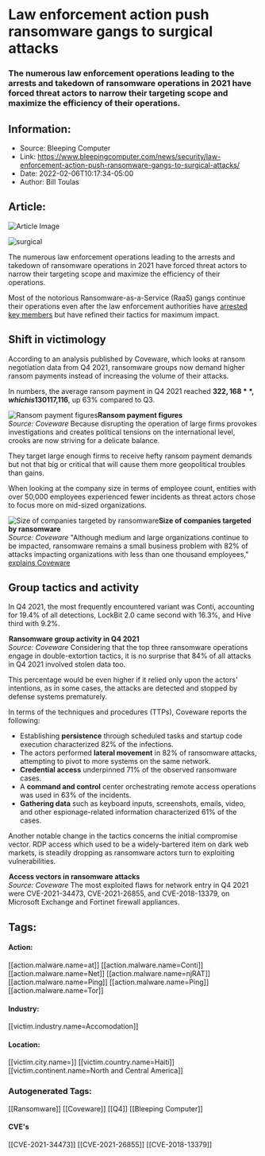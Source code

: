 # Law enforcement action push ransomware gangs to surgical attacks
### The numerous law enforcement operations leading to the arrests and takedown of ransomware operations in 2021 have forced threat actors to narrow their targeting scope and maximize the efficiency of their operations.

## Information:
+ Source: Bleeping Computer
+ Link: https://www.bleepingcomputer.com/news/security/law-enforcement-action-push-ransomware-gangs-to-surgical-attacks/
+ Date: 2022-02-06T10:17:34-05:00
+ Author: Bill Toulas


## Article:
![Article Image](https://www.bleepstatic.com/content/hl-images/2022/01/12/ransomware.jpg)

![surgical](https://www.bleepstatic.com/content/hl-images/2022/01/12/ransomware.jpg?rand=1762358919)


The numerous law enforcement operations leading to the arrests and takedown of ransomware operations in 2021 have forced threat actors to narrow their targeting scope and maximize the efficiency of their operations.


Most of the notorious Ransomware-as-a-Service (RaaS) gangs continue their operations even after the law enforcement authorities have [arrested key members](https://www.bleepingcomputer.com/news/security/the-week-in-ransomware-october-29th-2021-making-arrests/) but have refined their tactics for maximum impact.


Shift in victimology
--------------------


According to an analysis published by Coveware, which looks at ransom negotiation data from Q4 2021, ransomware groups now demand higher ransom payments instead of increasing the volume of their attacks.


In numbers, the average ransom payment in Q4 2021 reached **$322,168**, which is 130% higher compared to the previous quarter. The median ransom payment amount was **$117,116**, up 63% compared to Q3.



![Ransom payment figures](https://www.bleepstatic.com/images/news/u/1220909/Diagrams/payment(1).png)**Ransom payment figures**  
*Source: Coveware*
Because disrupting the operation of large firms provokes investigations and creates political tensions on the international level, crooks are now striving for a delicate balance.


They target large enough firms to receive hefty ransom payment demands but not that big or critical that will cause them more geopolitical troubles than gains.


When looking at the company size in terms of employee count, entities with over 50,000 employees experienced fewer incidents as threat actors chose to focus more on mid-sized organizations.



![Size of companies targeted by ransomware](https://www.bleepstatic.com/images/news/u/1220909/Diagrams/size(1).png)**Size of companies targeted by ransomware**  
*Source: Coveware*
"Although medium and large organizations continue to be impacted, ransomware remains a small business problem with 82% of attacks impacting organizations with less than one thousand employees," [explains Coveware](https://www.coveware.com/blog/2022/2/2/law-enforcement-pressure-forces-ransomware-groups-to-refine-tactics-in-q4-2021)


Group tactics and activity
--------------------------


In Q4 2021, the most frequently encountered variant was Conti, accounting for 19.4% of all detections, LockBit 2.0 came second with 16.3%, and Hive third with 9.2%.



![Ransomware group activity in Q4 2021](data:image/gif;base64,R0lGODlhAQABAAAAACH5BAEKAAEALAAAAAABAAEAAAICTAEAOw==)**Ransomware group activity in Q4 2021**  
*Source: Coveware*
Considering that the top three ransomware operations engage in double-extortion tactics, it is no surprise that 84% of all attacks in Q4 2021 involved stolen data too.


This percentage would be even higher if it relied only upon the actors' intentions, as in some cases, the attacks are detected and stopped by defense systems prematurely.


In terms of the techniques and procedures (TTPs), Coveware reports the following:


* Establishing **persistence** through scheduled tasks and startup code execution characterized 82% of the infections.
* The actors performed **lateral movement** in 82% of ransomware attacks, attempting to pivot to more systems on the same network.
* **Credential access** underpinned 71% of the observed ransomware cases.
* A **command and control** center orchestrating remote access operations was used in 63% of the incidents.
* **Gathering data** such as keyboard inputs, screenshots, emails, video, and other espionage-related information characterized 61% of the cases.

Another notable change in the tactics concerns the initial compromise vector. RDP access which used to be a widely-bartered item on dark web markets, is steadily dropping as ransomware actors turn to exploiting vulnerabilities.



![Access vectors in ransomware attacks](data:image/gif;base64,R0lGODlhAQABAAAAACH5BAEKAAEALAAAAAABAAEAAAICTAEAOw==)**Access vectors in ransomware attacks**  
*Source: Coveware*
The most exploited flaws for network entry in Q4 2021 were CVE-2021-34473, CVE-2021-26855, and CVE-2018-13379, on Microsoft Exchange and Fortinet firewall appliances.





## Tags:

#### Action:
[[action.malware.name=at]] [[action.malware.name=Conti]] [[action.malware.name=Net]] [[action.malware.name=njRAT]] [[action.malware.name=Ping]] [[action.malware.name=Ping]] [[action.malware.name=Tor]]

#### Industry:
[[victim.industry.name=Accomodation]]

#### Location:
[[victim.city.name=]] [[victim.country.name=Haiti]] [[victim.continent.name=North and Central America]]

### Autogenerated Tags:
[[Ransomware]] [[Coveware]] [[Q4]] [[Bleeping Computer]]
#### CVE's
[[CVE-2021-34473]] [[CVE-2021-26855]] [[CVE-2018-13379]]

